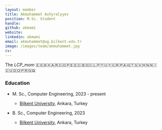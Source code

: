 ```yaml
---
layout: member
title: Akmuhammet Ashyralyyev
position: M.Sc. Student
handle: 
github: akmami
website: 
linkedin: akmami
email: akmuhammet@ug.bilkent.edu.tr
image: /images/team/akmuhammet.jpg
cv: 
---
```


The *LCP_mom* 🇪🇸🇲🇽🇦🇷🇨🇴🇵🇪🇪🇨🇧🇴🇨🇱🇵🇾🇺🇾🇨🇷🇵🇦🇬🇹🇸🇻🇭🇳🇳🇮🇨🇺🇩🇴🇵🇷🇬🇶

### Education

- M. Sc., Computer Engineering, 2023 - present
  - [Bilkent University](http://www.cs.bilkent.edu.tr/), Ankara, Turkey

- B. Sc., Computer Engineering, 2023
  - [Bilkent University](http://www.cs.bilkent.edu.tr/), Ankara, Turkey
